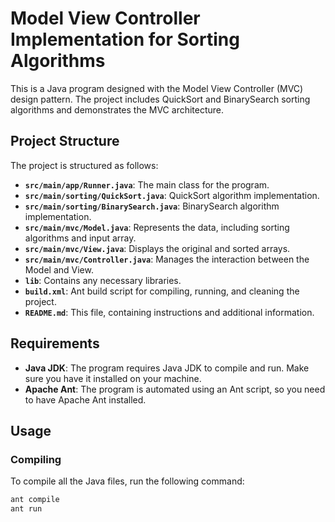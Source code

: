 # Model View Controller Implementation for Sorting Algorithms

This is a Java program designed with the Model View Controller (MVC) design pattern. The project includes QuickSort and BinarySearch sorting algorithms and demonstrates the MVC architecture.

## Project Structure

The project is structured as follows:

- **`src/main/app/Runner.java`**: The main class for the program.
- **`src/main/sorting/QuickSort.java`**: QuickSort algorithm implementation.
- **`src/main/sorting/BinarySearch.java`**: BinarySearch algorithm implementation.
- **`src/main/mvc/Model.java`**: Represents the data, including sorting algorithms and input array.
- **`src/main/mvc/View.java`**: Displays the original and sorted arrays.
- **`src/main/mvc/Controller.java`**: Manages the interaction between the Model and View.
- **`lib`**: Contains any necessary libraries.
- **`build.xml`**: Ant build script for compiling, running, and cleaning the project.
- **`README.md`**: This file, containing instructions and additional information.

## Requirements

- **Java JDK**: The program requires Java JDK to compile and run. Make sure you have it installed on your machine.
- **Apache Ant**: The program is automated using an Ant script, so you need to have Apache Ant installed.

## Usage

### Compiling

To compile all the Java files, run the following command:

```bash
ant compile
ant run
